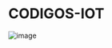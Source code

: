 # CODIGOS-IOT
![image](https://github.com/7xrres/CODIGOS-IOT/assets/135056194/b00cafcd-04b0-42a6-b299-204f3f892941)

